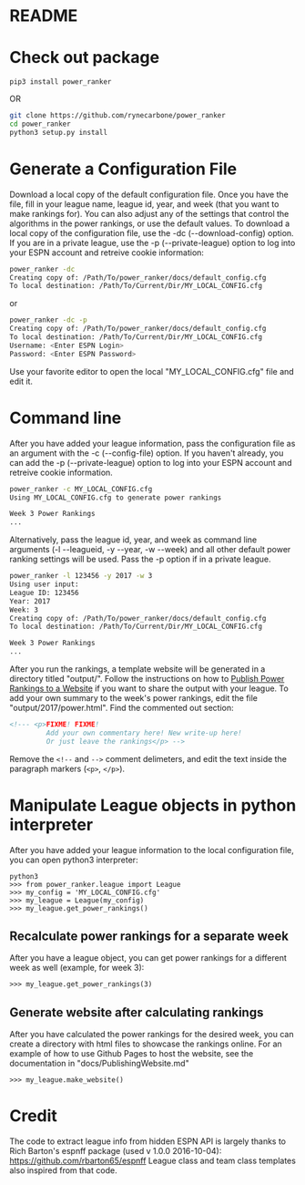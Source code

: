 # README

# Check out package

```python3
pip3 install power_ranker
```

OR

```bash
git clone https://github.com/rynecarbone/power_ranker
cd power_ranker
python3 setup.py install
```

# Generate a Configuration File
Download a local copy of the default configuration file. Once you have the file, fill in your league name, league id, year, and week (that you want to make rankings for). You can also adjust any of the settings that control the algorithms in the power rankings, or use the default values. To download a local copy of the configuration file, use the -dc (--download-config) option. If you are in a private league, use the -p (--private-league) option to log into your ESPN account and retreive cookie information:
```bash
power_ranker -dc 
Creating copy of: /Path/To/power_ranker/docs/default_config.cfg
To local destination: /Path/To/Current/Dir/MY_LOCAL_CONFIG.cfg
```
or 
```bash
power_ranker -dc -p
Creating copy of: /Path/To/power_ranker/docs/default_config.cfg
To local destination: /Path/To/Current/Dir/MY_LOCAL_CONFIG.cfg
Username: <Enter ESPN Login>
Password: <Enter ESPN Password>
```

Use your favorite editor to open the local "MY_LOCAL_CONFIG.cfg" file and edit it.

# Command line
After you have added your league information, pass the configuration file as an argument with the -c (--config-file) option. If you haven't already, you can add the -p (--private-league) option to log into your ESPN account and retreive cookie information.
```bash
power_ranker -c MY_LOCAL_CONFIG.cfg 
Using MY_LOCAL_CONFIG.cfg to generate power rankings

Week 3 Power Rankings
...
```
Alternatively, pass the league id, year, and week as command line arguments (-l --leagueid, -y --year, -w --week) and all other default power ranking settings will be used. Pass the -p option if in a private league.
```bash
power_ranker -l 123456 -y 2017 -w 3 
Using user input:
League ID: 123456
Year: 2017
Week: 3
Creating copy of: /Path/To/power_ranker/docs/default_config.cfg
To local destination: /Path/To/Current/Dir/MY_LOCAL_CONFIG.cfg

Week 3 Power Rankings 
...
```
After you run the rankings, a template website will be generated in a directory titled "output/". Follow the instructions on how to [Publish Power Rankings to a Website](https://github.com/rynecarbone/power_ranker/blob/master/power_ranker/docs/PublishingWebsite.md) if you want to share the output with your league. To add your own summary to the week's power rankings, edit the file "output/2017/power.html". Find the commented out section:
```html
<!--- <p>FIXME! FIXME!
         Add your own commentary here! New write-up here!
         Or just leave the rankings</p> -->
```
Remove the `<!--` and `-->` comment delimeters, and edit the text inside the paragraph markers (`<p>`, `</p>`).

# Manipulate League objects in python interpreter
After you have added your league information to the local configuration file, you can open python3 interpreter:
```python3
python3
>>> from power_ranker.league import League
>>> my_config = 'MY_LOCAL_CONFIG.cfg'
>>> my_league = League(my_config)
>>> my_league.get_power_rankings()
```
## Recalculate power rankings for a separate week
After you have a league object, you can get power rankings for a different week as well (example, for week 3):
```python3
>>> my_league.get_power_rankings(3)
```
## Generate website after calculating rankings
After you have calculated the power rankings for the desired week, you can create a directory with html files to showcase the rankings online. For an example of how to use Github Pages to host the website, see the documentation in  "docs/PublishingWebsite.md"
```python3
>>> my_league.make_website()
```

# Credit
The code to extract league info from hidden ESPN API is largely thanks to
Rich Barton's espnff package (used v 1.0.0 2016-10-04):
https://github.com/rbarton65/espnff
League class and team class templates also inspired from that code. 
